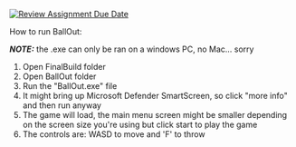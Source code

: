 [![Review Assignment Due Date](https://classroom.github.com/assets/deadline-readme-button-22041afd0340ce965d47ae6ef1cefeee28c7c493a6346c4f15d667ab976d596c.svg)](https://classroom.github.com/a/T35usLkj)

How to run BallOut:

*__NOTE:__* the .exe can only be ran on a windows PC, no Mac... sorry

1. Open FinalBuild folder
2. Open BallOut folder
3. Run the "BallOut.exe" file
4. It might bring up Microsoft Defender SmartScreen, so click "more info" and then run anyway
5. The game will load, the main menu screen might be smaller depending on the screen size you're using but click start to play the game
6. The controls are: WASD to move and 'F' to throw
